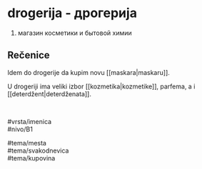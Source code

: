 # drogerija - дрогерија

1. магазин косметики и бытовой химии

## Rečenice

Idem do drogerije da kupim novu [[maskara|maskaru]].

U drogeriji ima veliki izbor [[kozmetika|kozmetike]], parfema, a i [[deterdžent|deterdženata]].

<br>

#vrsta/imenica  
#nivo/B1  

#tema/mesta  
#tema/svakodnevica  
#tema/kupovina  
